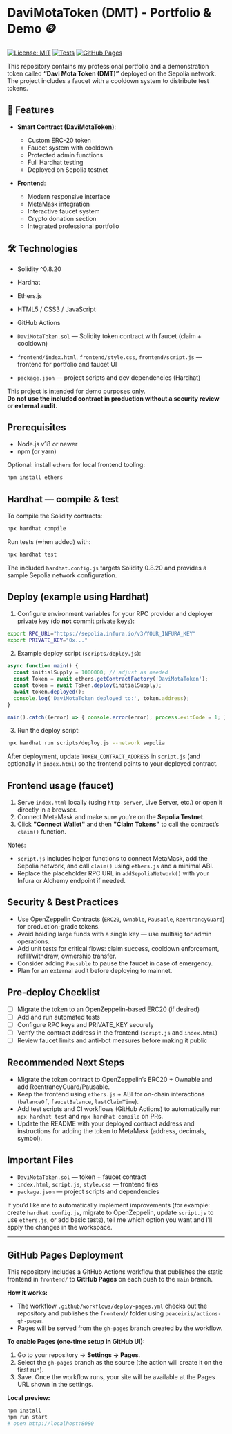 # DaviMotaToken (DMT) - Portfolio & Demo 🪙

[![License: MIT](https://img.shields.io/badge/License-MIT-yellow.svg)](https://opensource.org/licenses/MIT)
[![Tests](https://github.com/Davemottaa/portifolio/actions/workflows/test.yml/badge.svg)](https://github.com/Davemottaa/portifolio/actions/workflows/test.yml)
[![GitHub Pages](https://github.com/Davemottaa/portifolio/actions/workflows/deploy-pages.yml/badge.svg)](https://github.com/Davemottaa/portifolio/actions/workflows/deploy-pages.yml)

This repository contains my professional portfolio and a demonstration token called **“Davi Mota Token (DMT)”** deployed on the Sepolia network.  
The project includes a faucet with a cooldown system to distribute test tokens.

## 🚀 Features

- **Smart Contract (DaviMotaToken)**:
  - Custom ERC-20 token  
  - Faucet system with cooldown  
  - Protected admin functions  
  - Full Hardhat testing  
  - Deployed on Sepolia testnet  

- **Frontend**:
  - Modern responsive interface  
  - MetaMask integration  
  - Interactive faucet system  
  - Crypto donation section  
  - Integrated professional portfolio  

## 🛠️ Technologies

- Solidity ^0.8.20  
- Hardhat  
- Ethers.js  
- HTML5 / CSS3 / JavaScript  
- GitHub Actions  

- `DaviMotaToken.sol` — Solidity token contract with faucet (claim + cooldown)  
- `frontend/index.html`, `frontend/style.css`, `frontend/script.js` — frontend for portfolio and faucet UI  
- `package.json` — project scripts and dev dependencies (Hardhat)  

This project is intended for demo purposes only.  
**Do not use the included contract in production without a security review or external audit.**

## Prerequisites

- Node.js v18 or newer  
- npm (or yarn)  

Optional: install `ethers` for local frontend tooling:

```bash
npm install ethers
```

## Hardhat — compile & test

To compile the Solidity contracts:

```bash
npx hardhat compile
```

Run tests (when added) with:

```bash
npx hardhat test
```

The included `hardhat.config.js` targets Solidity 0.8.20 and provides a sample Sepolia network configuration.

## Deploy (example using Hardhat)

1. Configure environment variables for your RPC provider and deployer private key (do **not** commit private keys):

```bash
export RPC_URL="https://sepolia.infura.io/v3/YOUR_INFURA_KEY"
export PRIVATE_KEY="0x..."
```

2. Example deploy script (`scripts/deploy.js`):

```js
async function main() {
  const initialSupply = 1000000; // adjust as needed
  const Token = await ethers.getContractFactory('DaviMotaToken');
  const token = await Token.deploy(initialSupply);
  await token.deployed();
  console.log('DaviMotaToken deployed to:', token.address);
}

main().catch((error) => { console.error(error); process.exitCode = 1; });
```

3. Run the deploy script:

```bash
npx hardhat run scripts/deploy.js --network sepolia
```

After deployment, update `TOKEN_CONTRACT_ADDRESS` in `script.js` (and optionally in `index.html`) so the frontend points to your deployed contract.

## Frontend usage (faucet)

1. Serve `index.html` locally (using `http-server`, Live Server, etc.) or open it directly in a browser.  
2. Connect MetaMask and make sure you’re on the **Sepolia Testnet**.  
3. Click **"Connect Wallet"** and then **"Claim Tokens"** to call the contract’s `claim()` function.

Notes:
- `script.js` includes helper functions to connect MetaMask, add the Sepolia network, and call `claim()` using `ethers.js` and a minimal ABI.  
- Replace the placeholder RPC URL in `addSepoliaNetwork()` with your Infura or Alchemy endpoint if needed.  

## Security & Best Practices

- Use OpenZeppelin Contracts (`ERC20`, `Ownable`, `Pausable`, `ReentrancyGuard`) for production-grade tokens.  
- Avoid holding large funds with a single key — use multisig for admin operations.  
- Add unit tests for critical flows: claim success, cooldown enforcement, refill/withdraw, ownership transfer.  
- Consider adding `Pausable` to pause the faucet in case of emergency.  
- Plan for an external audit before deploying to mainnet.  

## Pre-deploy Checklist

- [ ] Migrate the token to an OpenZeppelin-based ERC20 (if desired)  
- [ ] Add and run automated tests  
- [ ] Configure RPC keys and PRIVATE_KEY securely  
- [ ] Verify the contract address in the frontend (`script.js` and `index.html`)  
- [ ] Review faucet limits and anti-bot measures before making it public  

## Recommended Next Steps

- Migrate the token contract to OpenZeppelin’s ERC20 + Ownable and add ReentrancyGuard/Pausable.  
- Keep the frontend using `ethers.js` + ABI for on-chain interactions (`balanceOf`, `faucetBalance`, `lastClaimTime`).  
- Add test scripts and CI workflows (GitHub Actions) to automatically run `npx hardhat test` and `npx hardhat compile` on PRs.  
- Update the README with your deployed contract address and instructions for adding the token to MetaMask (address, decimals, symbol).  

## Important Files

- `DaviMotaToken.sol` — token + faucet contract  
- `index.html`, `script.js`, `style.css` — frontend files  
- `package.json` — project scripts and dependencies  

If you’d like me to automatically implement improvements (for example: create `hardhat.config.js`, migrate to OpenZeppelin, update `script.js` to use `ethers.js`, or add basic tests), tell me which option you want and I’ll apply the changes in the workspace.

---

## GitHub Pages Deployment

This repository includes a GitHub Actions workflow that publishes the static frontend in `frontend/` to **GitHub Pages** on each push to the `main` branch.

**How it works:**
- The workflow `.github/workflows/deploy-pages.yml` checks out the repository and publishes the `frontend/` folder using `peaceiris/actions-gh-pages`.  
- Pages will be served from the `gh-pages` branch created by the workflow.

**To enable Pages (one-time setup in GitHub UI):**
1. Go to your repository → **Settings → Pages**.  
2. Select the `gh-pages` branch as the source (the action will create it on the first run).  
3. Save. Once the workflow runs, your site will be available at the Pages URL shown in the settings.  

**Local preview:**

```bash
npm install
npm run start
# open http://localhost:8080
```
